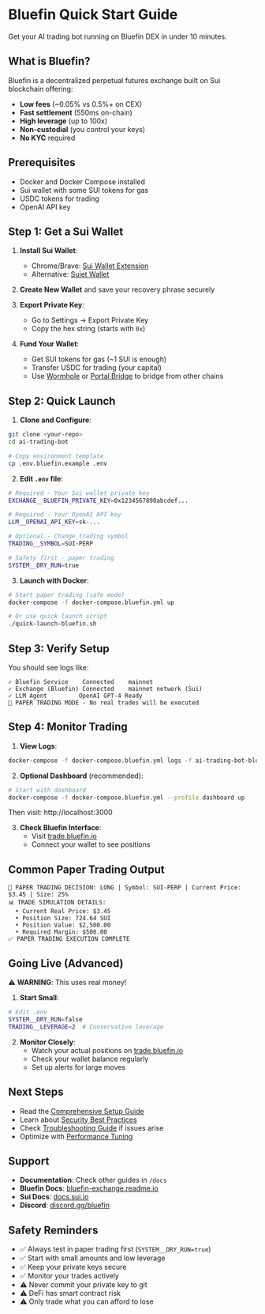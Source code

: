 # Bluefin Quick Start Guide

Get your AI trading bot running on Bluefin DEX in under 10 minutes.

## What is Bluefin?

Bluefin is a decentralized perpetual futures exchange built on Sui blockchain offering:
- **Low fees** (~0.05% vs 0.5%+ on CEX)
- **Fast settlement** (550ms on-chain)
- **High leverage** (up to 100x)
- **Non-custodial** (you control your keys)
- **No KYC** required

## Prerequisites

- Docker and Docker Compose installed
- Sui wallet with some SUI tokens for gas
- USDC tokens for trading
- OpenAI API key

## Step 1: Get a Sui Wallet

1. **Install Sui Wallet**: 
   - Chrome/Brave: [Sui Wallet Extension](https://chrome.google.com/webstore/detail/sui-wallet/opcgpfmipidbgpenhmajoajpbobppdil)
   - Alternative: [Suiet Wallet](https://suiet.app/)

2. **Create New Wallet** and save your recovery phrase securely

3. **Export Private Key**:
   - Go to Settings → Export Private Key
   - Copy the hex string (starts with `0x`)

4. **Fund Your Wallet**:
   - Get SUI tokens for gas (~1 SUI is enough)
   - Transfer USDC for trading (your capital)
   - Use [Wormhole](https://wormhole.com/) or [Portal Bridge](https://portalbridge.com/) to bridge from other chains

## Step 2: Quick Launch

1. **Clone and Configure**:
```bash
git clone <your-repo>
cd ai-trading-bot

# Copy environment template
cp .env.bluefin.example .env
```

2. **Edit `.env` file**:
```bash
# Required - Your Sui wallet private key
EXCHANGE__BLUEFIN_PRIVATE_KEY=0x1234567890abcdef...

# Required - Your OpenAI API key
LLM__OPENAI_API_KEY=sk-...

# Optional - Change trading symbol
TRADING__SYMBOL=SUI-PERP

# Safety first - paper trading
SYSTEM__DRY_RUN=true
```

3. **Launch with Docker**:
```bash
# Start paper trading (safe mode)
docker-compose -f docker-compose.bluefin.yml up

# Or use quick launch script
./quick-launch-bluefin.sh
```

## Step 3: Verify Setup

You should see logs like:
```
✓ Bluefin Service    Connected    mainnet
✓ Exchange (Bluefin) Connected    mainnet network (Sui)
✓ LLM Agent         OpenAI GPT-4 Ready
🎯 PAPER TRADING MODE - No real trades will be executed
```

## Step 4: Monitor Trading

1. **View Logs**:
```bash
docker-compose -f docker-compose.bluefin.yml logs -f ai-trading-bot-bluefin
```

2. **Optional Dashboard** (recommended):
```bash
# Start with dashboard
docker-compose -f docker-compose.bluefin.yml --profile dashboard up
```
Then visit: http://localhost:3000

3. **Check Bluefin Interface**:
   - Visit [trade.bluefin.io](https://trade.bluefin.io)
   - Connect your wallet to see positions

## Common Paper Trading Output

```
🎯 PAPER TRADING DECISION: LONG | Symbol: SUI-PERP | Current Price: $3.45 | Size: 25%
📊 TRADE SIMULATION DETAILS:
  • Current Real Price: $3.45
  • Position Size: 724.64 SUI
  • Position Value: $2,500.00
  • Required Margin: $500.00
✅ PAPER TRADING EXECUTION COMPLETE
```

## Going Live (Advanced)

⚠️ **WARNING**: This uses real money!

1. **Start Small**:
```bash
# Edit .env
SYSTEM__DRY_RUN=false
TRADING__LEVERAGE=2  # Conservative leverage
```

2. **Monitor Closely**:
   - Watch your actual positions on [trade.bluefin.io](https://trade.bluefin.io)
   - Check your wallet balance regularly
   - Set up alerts for large moves

## Next Steps

- Read the [Comprehensive Setup Guide](BLUEFIN_SETUP_GUIDE.md)
- Learn about [Security Best Practices](BLUEFIN_SECURITY_GUIDE.md) 
- Check [Troubleshooting Guide](BLUEFIN_TROUBLESHOOTING.md) if issues arise
- Optimize with [Performance Tuning](BLUEFIN_PERFORMANCE_OPTIMIZATION.md)

## Support

- **Documentation**: Check other guides in `/docs`
- **Bluefin Docs**: [bluefin-exchange.readme.io](https://bluefin-exchange.readme.io)
- **Sui Docs**: [docs.sui.io](https://docs.sui.io)
- **Discord**: [discord.gg/bluefin](https://discord.gg/bluefin)

## Safety Reminders

- ✅ Always test in paper trading first (`SYSTEM__DRY_RUN=true`)
- ✅ Start with small amounts and low leverage
- ✅ Keep your private keys secure
- ✅ Monitor your trades actively
- ⚠️ Never commit your private key to git
- ⚠️ DeFi has smart contract risk
- ⚠️ Only trade what you can afford to lose